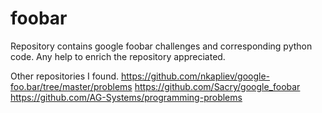 # foobar

Repository contains google foobar challenges and corresponding python code. Any help to enrich the repository appreciated.

Other repositories I found. 
https://github.com/nkapliev/google-foo.bar/tree/master/problems
https://github.com/Sacry/google_foobar
https://github.com/AG-Systems/programming-problems
